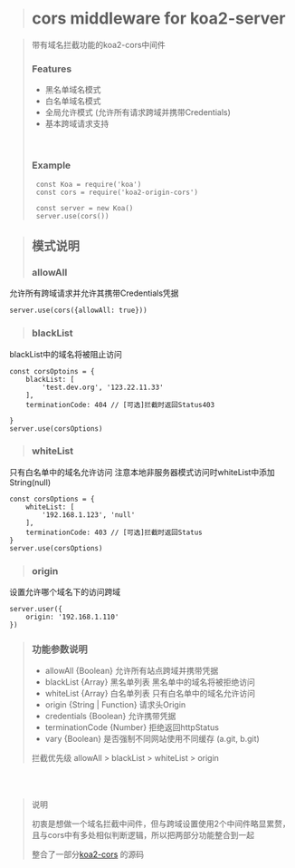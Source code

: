 > # cors middleware for koa2-server
>

> 带有域名拦截功能的koa2-cors中间件
>
> ### Features
> - 黑名单域名模式
> - 白名单域名模式 
> - 全局允许模式 (允许所有请求跨域并携带Credentials)
> - 基本跨域请求支持
> 
> <br>
>
> ### Example
>
> ``` 
>  const Koa = require('koa')
>  const cors = require('koa2-origin-cors')  
>  
>  const server = new Koa()
>  server.use(cors())
> ```

> ## 模式说明
>
> ### allowAll
 允许所有跨域请求并允许其携带Credentials凭据
 ```
server.use(cors({allowAll: true}))
 ```

> ### blackList
blackList中的域名将被阻止访问
```
const corsOptoins = {
    blackList: [
        'test.dev.org', '123.22.11.33'
    ],
    terminationCode: 404 // [可选]拦截时返回Status403
    
}
server.use(corsOptions)
```
> ### whiteList
只有白名单中的域名允许访问
注意本地非服务器模式访问时whiteList中添加String(null)
```
const corsOptions = {
    whiteList: [
        '192.168.1.123', 'null'
    ],
    terminationCode: 403 // [可选]拦截时返回Status
}
server.use(corsOptions)
```

> ### origin 
设置允许哪个域名下的访问跨域
```
server.user({
    origin: '192.168.1.110'
})
```

> ### 功能参数说明
>
> - allowAll {Boolean} 允许所有站点跨域并携带凭据
> - blackList {Array} 黑名单列表 黑名单中的域名将被拒绝访问
> - whiteList {Array} 白名单列表 只有白名单中的域名允许访问
> - origin {String | Function} 请求头Origin
> - credentials {Boolean} 允许携带凭据
> - terminationCode {Number} 拒绝返回httpStatus
> - vary {Boolean} 是否强制不同网站使用不同缓存 (a.git, b.git) 
>
>
> 拦截优先级 allowAll > blackList > whiteList > origin

<br><br>

> 说明
> 
> 初衷是想做一个域名拦截中间件，但与跨域设置使用2个中间件略显累赘，且与cors中有多处相似判断逻辑，所以把两部分功能整合到一起
> 
> 整合了一部分[koa2-cors](https://github.com/zadzbw/koa2-cors) 的源码